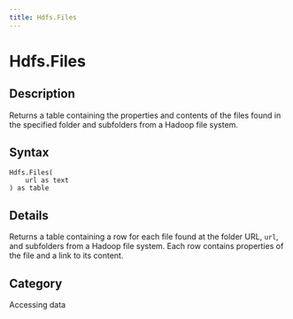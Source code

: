 ```yaml
---
title: Hdfs.Files
---
```


# Hdfs.Files


## Description

Returns a table containing the properties and contents of the files found in the specified folder and subfolders from a Hadoop file system.


## Syntax

```powerquery
Hdfs.Files(
    url as text
) as table
```


## Details

Returns a table containing a row for each file found at the folder URL, <code>url</code>, and subfolders from a Hadoop file system. Each row contains properties of the file and a link to its content.



## Category
Accessing data
